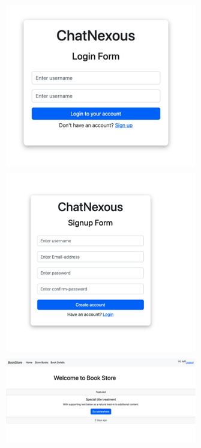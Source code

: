 
![image alt](https://github.com/mdanis25/Authentication-authorization-Django/blob/140241b25a5b97dcf2e61584d1a981829d6c175f/Screenshot%202025-01-29%20at%2002.18.15.png)



![image alt](https://github.com/mdanis25/Authentication-authorization-Django/blob/c9caba710e37406cf7d9b15665acdabc207e4457/Screenshot%202025-01-29%20at%2002.17.30.png)

![image alt](https://github.com/mdanis25/Authentication-authorization-Django/blob/0dec98ac7894c06b6970163299e7a9a000d5d279/Screenshot%202025-01-29%20at%2002.40.07.png)
